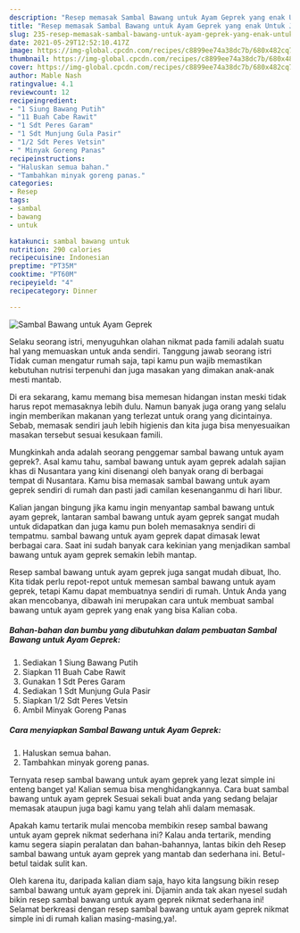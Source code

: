 ```yaml
---
description: "Resep memasak Sambal Bawang untuk Ayam Geprek yang enak Untuk Jualan"
title: "Resep memasak Sambal Bawang untuk Ayam Geprek yang enak Untuk Jualan"
slug: 235-resep-memasak-sambal-bawang-untuk-ayam-geprek-yang-enak-untuk-jualan
date: 2021-05-29T12:52:10.417Z
image: https://img-global.cpcdn.com/recipes/c8899ee74a38dc7b/680x482cq70/sambal-bawang-untuk-ayam-geprek-foto-resep-utama.jpg
thumbnail: https://img-global.cpcdn.com/recipes/c8899ee74a38dc7b/680x482cq70/sambal-bawang-untuk-ayam-geprek-foto-resep-utama.jpg
cover: https://img-global.cpcdn.com/recipes/c8899ee74a38dc7b/680x482cq70/sambal-bawang-untuk-ayam-geprek-foto-resep-utama.jpg
author: Mable Nash
ratingvalue: 4.1
reviewcount: 12
recipeingredient:
- "1 Siung Bawang Putih"
- "11 Buah Cabe Rawit"
- "1 Sdt Peres Garam"
- "1 Sdt Munjung Gula Pasir"
- "1/2 Sdt Peres Vetsin"
- " Minyak Goreng Panas"
recipeinstructions:
- "Haluskan semua bahan."
- "Tambahkan minyak goreng panas."
categories:
- Resep
tags:
- sambal
- bawang
- untuk

katakunci: sambal bawang untuk 
nutrition: 290 calories
recipecuisine: Indonesian
preptime: "PT35M"
cooktime: "PT60M"
recipeyield: "4"
recipecategory: Dinner

---
```



![Sambal Bawang untuk Ayam Geprek](https://img-global.cpcdn.com/recipes/c8899ee74a38dc7b/680x482cq70/sambal-bawang-untuk-ayam-geprek-foto-resep-utama.jpg)

Selaku seorang istri, menyuguhkan olahan nikmat pada famili adalah suatu hal yang memuaskan untuk anda sendiri. Tanggung jawab seorang istri Tidak cuman mengatur rumah saja, tapi kamu pun wajib memastikan kebutuhan nutrisi terpenuhi dan juga masakan yang dimakan anak-anak mesti mantab.

Di era  sekarang, kamu memang bisa memesan hidangan instan meski tidak harus repot memasaknya lebih dulu. Namun banyak juga orang yang selalu ingin memberikan makanan yang terlezat untuk orang yang dicintainya. Sebab, memasak sendiri jauh lebih higienis dan kita juga bisa menyesuaikan masakan tersebut sesuai kesukaan famili. 



Mungkinkah anda adalah seorang penggemar sambal bawang untuk ayam geprek?. Asal kamu tahu, sambal bawang untuk ayam geprek adalah sajian khas di Nusantara yang kini disenangi oleh banyak orang di berbagai tempat di Nusantara. Kamu bisa memasak sambal bawang untuk ayam geprek sendiri di rumah dan pasti jadi camilan kesenanganmu di hari libur.

Kalian jangan bingung jika kamu ingin menyantap sambal bawang untuk ayam geprek, lantaran sambal bawang untuk ayam geprek sangat mudah untuk didapatkan dan juga kamu pun boleh memasaknya sendiri di tempatmu. sambal bawang untuk ayam geprek dapat dimasak lewat berbagai cara. Saat ini sudah banyak cara kekinian yang menjadikan sambal bawang untuk ayam geprek semakin lebih mantap.

Resep sambal bawang untuk ayam geprek juga sangat mudah dibuat, lho. Kita tidak perlu repot-repot untuk memesan sambal bawang untuk ayam geprek, tetapi Kamu dapat membuatnya sendiri di rumah. Untuk Anda yang akan mencobanya, dibawah ini merupakan cara untuk membuat sambal bawang untuk ayam geprek yang enak yang bisa Kalian coba.

<!--inarticleads1-->

##### Bahan-bahan dan bumbu yang dibutuhkan dalam pembuatan Sambal Bawang untuk Ayam Geprek:

1. Sediakan 1 Siung Bawang Putih
1. Siapkan 11 Buah Cabe Rawit
1. Gunakan 1 Sdt Peres Garam
1. Sediakan 1 Sdt Munjung Gula Pasir
1. Siapkan 1/2 Sdt Peres Vetsin
1. Ambil  Minyak Goreng Panas




<!--inarticleads2-->

##### Cara menyiapkan Sambal Bawang untuk Ayam Geprek:

1. Haluskan semua bahan.
1. Tambahkan minyak goreng panas.




Ternyata resep sambal bawang untuk ayam geprek yang lezat simple ini enteng banget ya! Kalian semua bisa menghidangkannya. Cara buat sambal bawang untuk ayam geprek Sesuai sekali buat anda yang sedang belajar memasak ataupun juga bagi kamu yang telah ahli dalam memasak.

Apakah kamu tertarik mulai mencoba membikin resep sambal bawang untuk ayam geprek nikmat sederhana ini? Kalau anda tertarik, mending kamu segera siapin peralatan dan bahan-bahannya, lantas bikin deh Resep sambal bawang untuk ayam geprek yang mantab dan sederhana ini. Betul-betul taidak sulit kan. 

Oleh karena itu, daripada kalian diam saja, hayo kita langsung bikin resep sambal bawang untuk ayam geprek ini. Dijamin anda tak akan nyesel sudah bikin resep sambal bawang untuk ayam geprek nikmat sederhana ini! Selamat berkreasi dengan resep sambal bawang untuk ayam geprek nikmat simple ini di rumah kalian masing-masing,ya!.

